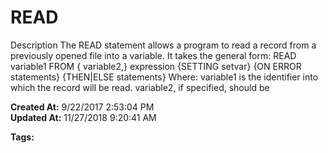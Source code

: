 # READ

Description The READ statement allows a program to read a record from a previously opened file into a variable. It takes the general form: READ variable1 FROM { variable2,} expression {SETTING setvar} {ON ERROR statements} {THEN|ELSE statements} Where: variable1 is the identifier into which the record will be read. variable2, if specified, should be  

**Created At:** 9/22/2017 2:53:04 PM  
**Updated At:** 11/27/2018 9:20:41 AM  

**Tags:**
<badge text='record handling' vertical='middle' />
